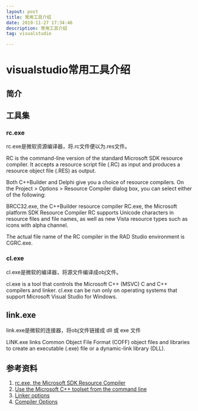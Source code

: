```yaml
---
layout: post
title: 常用工具介绍
date: 2019-11-27 17:34:46
description: 常用工具介绍
tag: visualstudio

---
```

# visualstudio常用工具介绍

## 简介

## 工具集

### rc.exe

rc.exe是微软资源编译器，将.rc文件便以为.res文件。

RC is the command-line version of the standard Microsoft SDK resource compiler. It accepts a resource script file (.RC) as input and produces a resource object file (.RES) as output.

Both C++Builder and Delphi give you a choice of resource compilers. On the Project > Options > Resource Compiler dialog box, you can select either of the following:

BRCC32.exe, the C++Builder resource compiler
RC.exe, the Microsoft platform SDK Resource Compiler
RC supports Unicode characters in resource files and file names, as well as new Vista resource types such as icons with alpha channel.

The actual file name of the RC compiler in the RAD Studio environment is CGRC.exe.

### cl.exe

cl.exe是微软的编译器，将源文件编译成obj文件。

cl.exe is a tool that controls the Microsoft C++ (MSVC) C and C++ compilers and linker. cl.exe can be run only on operating systems that support Microsoft Visual Studio for Windows.

## link.exe

link.exe是微软的连接器，将obj文件链接成 dll 或 exe 文件

LINK.exe links Common Object File Format (COFF) object files and libraries to create an executable (.exe) file or a dynamic-link library (DLL).

## 参考资料

1. [rc.exe, the Microsoft SDK Resource Compiler](http://docwiki.embarcadero.com/RADStudio/Rio/en/RC.EXE,_the_Microsoft_SDK_Resource_Compiler)
2. [Use the Microsoft C++ toolset from the command line](https://docs.microsoft.com/en-us/cpp/build/building-on-the-command-line?view=vs-2019)
3. [Linker options](https://docs.microsoft.com/en-us/cpp/build/reference/linker-options?view=vs-2019)
4. [Compiler Options](https://docs.microsoft.com/en-us/cpp/build/reference/compiler-options?view=vs-2019)
